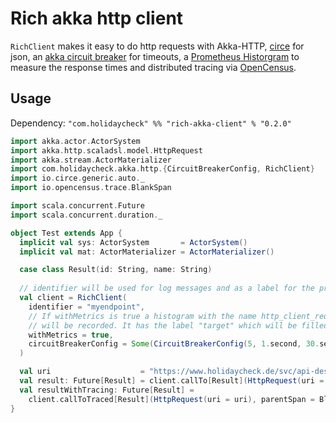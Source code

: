 # Rich akka http client

`RichClient` makes it easy to do http requests with Akka-HTTP, [circe](https://github.com/circe/circe) for json, 
an [akka circuit breaker](https://doc.akka.io/docs/akka/current/common/circuitbreaker.html) for timeouts,
a [Prometheus Historgram](https://prometheus.io/docs/practices/histograms/) to measure the response times 
and distributed tracing via [OpenCensus](https://github.com/census-ecosystem/opencensus-scala).

## Usage

Dependency: `"com.holidaycheck" %% "rich-akka-client" % "0.2.0"`

```scala
import akka.actor.ActorSystem
import akka.http.scaladsl.model.HttpRequest
import akka.stream.ActorMaterializer
import com.holidaycheck.akka.http.{CircuitBreakerConfig, RichClient}
import io.circe.generic.auto._
import io.opencensus.trace.BlankSpan

import scala.concurrent.Future
import scala.concurrent.duration._

object Test extends App {
  implicit val sys: ActorSystem       = ActorSystem()
  implicit val mat: ActorMaterializer = ActorMaterializer()

  case class Result(id: String, name: String)
  
  // identifier will be used for log messages and as a label for the prometheus metric
  val client = RichClient(
    identifier = "myendpoint",
    // If withMetrics is true a histogram with the name http_client_request_duration_seconds
    // will be recorded. It has the label "target" which will be filled with the identifier.
    withMetrics = true,
    circuitBreakerConfig = Some(CircuitBreakerConfig(5, 1.second, 30.seconds))
  )

  val uri                    = "https://www.holidaycheck.de/svc/api-destination/v3/destination/7de062f4-676c-3e2b-ad4a-12fd69afbeb6"
  val result: Future[Result] = client.callTo[Result](HttpRequest(uri = uri))
  val resultWithTracing: Future[Result] =
    client.callToTraced[Result](HttpRequest(uri = uri), parentSpan = BlankSpan.INSTANCE)
}
```
